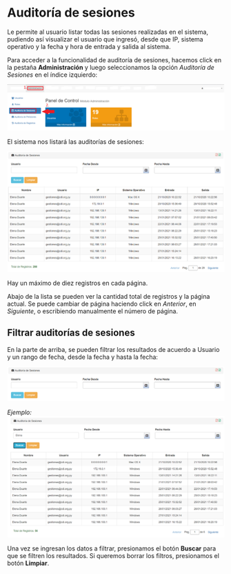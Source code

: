 # Auditoría de sesiones

Le permite al usuario listar todas las sesiones realizadas en el sistema, pudiendo así visualizar el usuario que ingresó, desde que IP, sistema operativo y la fecha y hora de entrada y salida al sistema.

Para acceder a la funcionalidad de auditoría de sesiones, hacemos click en la pestaña **Administración** y luego seleccionamos la opción *Auditoría de Sesiones* en el índice izquierdo:

![Acceso Auditorias Sesiones](img/accesso-audit-sesiones.png)

El sistema nos listará las auditorías de sesiones:

![Listar Auditorías de Sesones](img/audit-sesiones-listado.png)

Hay un máximo de diez registros en cada página.

Abajo de la lista se pueden ver la cantidad total de registros y la página actual.
Se puede cambiar de página haciendo click en *Anterior*, en *Siguiente*, o escribiendo manualmente el número de página.

## Filtrar auditorías de sesiones

En la parte de arriba, se pueden filtrar los resultados de acuerdo a Usuario y un rango de fecha, desde la fecha y hasta la fecha:

![Listar Usuarios Filtro](img/audit-sesiones-filtropng.png)

*Ejemplo:*
![Listar Usuarios Filtro](img/audit-sesiones-filtroejemplo.png)

Una vez se ingresan los datos a filtrar, presionamos el botón **Buscar** para que se filtren los resultados. Si queremos borrar los filtros, presionamos el botón **Limpiar**.